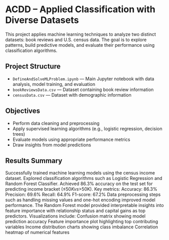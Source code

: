 # ACDD – Applied Classification with Diverse Datasets

This project applies machine learning techniques to analyze two distinct datasets: book reviews and U.S. census data. The goal is to explore patterns, build predictive models, and evaluate their performance using classification algorithms.

## Project Structure

- `DefineAndSolveMLProblem.ipynb` — Main Jupyter notebook with data analysis, model training, and evaluation
- `bookReviewsData.csv` — Dataset containing book review information
- `censusData.csv` — Dataset with demographic information

## Objectives

- Perform data cleaning and preprocessing
- Apply supervised learning algorithms (e.g., logistic regression, decision trees)
- Evaluate models using appropriate performance metrics
- Draw insights from model predictions

## Results Summary
  Successfully trained machine learning models using the census income dataset.
  Explored classification algorithms such as Logistic Regression and Random Forest Classifier.
  Achieved 86.3% accuracy on the test set for predicting income bracket (≤$50K vs >$50K).
  Key metrics:
  Accuracy: 86.3%
  Precision: 69.6%
  Recall: 64.9%
  F1-score: 67.2%
  Data preprocessing steps such as handling missing values and one-hot encoding improved model performance.
  The Random Forest model provided interpretable insights into feature importance with relationship status and capital gains as top predictors.
  Visualizations include:
  Confusion matrix showing model prediction accuracy
  Feature importance plot highlighting top contributing variables
  Income distribution charts showing class imbalance
  Correlation heatmap of numerical features
